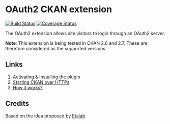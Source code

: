 OAuth2 CKAN extension
=====================

[![Build Status](https://travis-ci.org/conwetlab/ckanext-oauth2.svg?branch=master)](https://travis-ci.org/conwetlab/ckanext-oauth2)
[![Coverage Status](https://coveralls.io/repos/github/conwetlab/ckanext-oauth2/badge.svg?branch=master)](https://coveralls.io/github/conwetlab/ckanext-oauth2?branch=master)

The OAuth2 extension allows site visitors to login through an OAuth2 server.

**Note**: This extension is being tested in CKAN 2.6 and 2.7. These are therefore considered as the supported versions


## Links

1. [Activating & Installing the plugin](https://github.com/conwetlab/ckanext-oauth2/wiki/Activating-and-Installing)
2. [Starting CKAN over HTTPs](https://github.com/conwetlab/ckanext-oauth2/wiki/Starting-CKAN-over-HTTPs)
3. [How it works?](https://github.com/conwetlab/ckanext-oauth2/wiki/How-it-works%3F)


## Credits

Based on the idea proposed by [Etalab](https://github.com/etalab/ckanext-oauth2)
